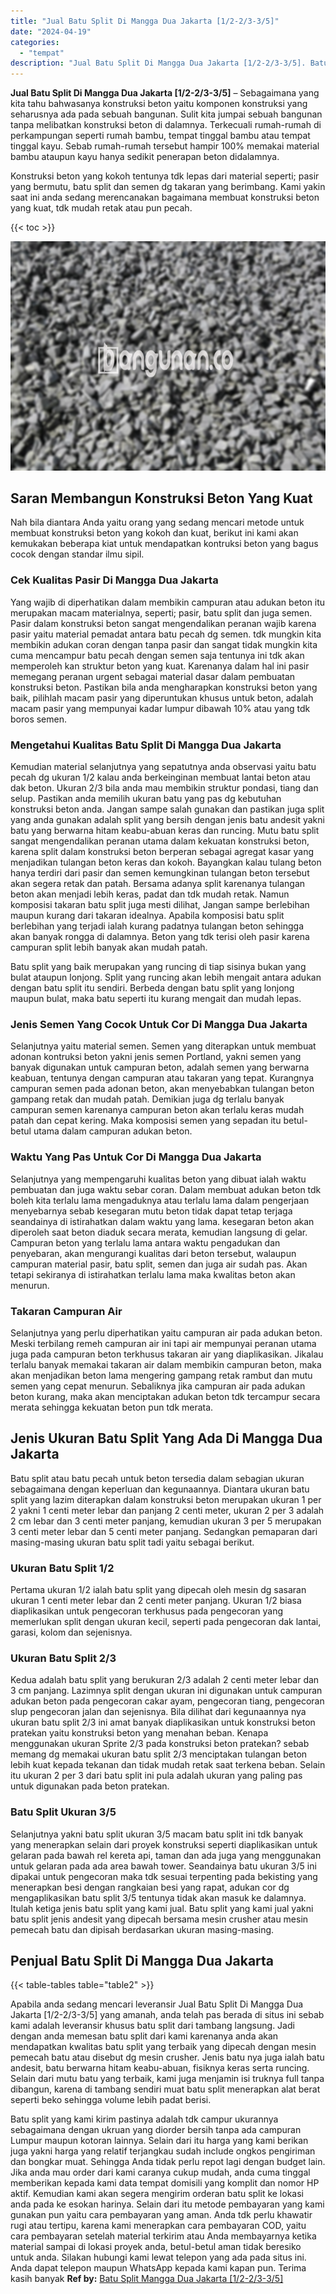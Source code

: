 ```yaml
---
title: "Jual Batu Split Di Mangga Dua Jakarta [1/2-2/3-3/5]"
date: "2024-04-19"
categories: 
  - "tempat"
description: "Jual Batu Split Di Mangga Dua Jakarta [1/2-2/3-3/5]. Batu split yang kami kirim pastinya adalah tdk campur ukurannya sebagaimana dengan ukruan yang diorder b..."
---
```


**Jual Batu Split Di Mangga Dua Jakarta \[1/2-2/3-3/5\]** – Sebagaimana yang kita tahu bahwasanya konstruksi beton yaitu komponen konstruksi yang seharusnya ada pada sebuah bangunan. Sulit kita jumpai sebuah bangunan tanpa melibatkan konstruksi beton di dalamnya. Terkecuali rumah-rumah di perkampungan seperti rumah bambu, tempat tinggal bambu atau tempat tinggal kayu. Sebab rumah-rumah tersebut hampir 100% memakai material bambu ataupun kayu hanya sedikit penerapan beton didalamnya.

Konstruksi beton yang kokoh tentunya tdk lepas dari material seperti; pasir yang bermutu, batu split dan semen dg takaran yang berimbang. Kami yakin saat ini anda sedang merencanakan bagaimana membuat konstruksi beton yang kuat, tdk mudah retak atau pun pecah.

{{< toc >}}

![Jual Batu Split Di Mangga Dua Jakarta [1/2-2/3-3/5]](/images/jual-batu-split-43.png)

## Saran Membangun Konstruksi Beton Yang Kuat

Nah bila diantara Anda yaitu orang yang sedang mencari metode untuk membuat konstruksi beton yang kokoh dan kuat, berikut ini kami akan kemukakan beberapa kiat untuk mendapatkan kontruksi beton yang bagus cocok dengan standar ilmu sipil.

### Cek Kualitas Pasir Di Mangga Dua Jakarta

Yang wajib di diperhatikan dalam membikin campuran atau adukan beton itu merupakan macam materialnya, seperti; pasir, batu split dan juga semen. Pasir dalam konstruksi beton sangat mengendalikan peranan wajib karena pasir yaitu material pemadat antara batu pecah dg semen. tdk mungkin kita membikin adukan coran dengan tanpa pasir dan sangat tidak mungkin kita cuma mencampur batu pecah dengan semen saja tentunya ini tdk akan memperoleh kan struktur beton yang kuat. Karenanya dalam hal ini pasir memegang peranan urgent sebagai material dasar dalam pembuatan konstruksi beton. Pastikan bila anda mengharapkan konstruksi beton yang baik, pilihlah macam pasir yang diperuntukan khusus untuk beton, adalah macam pasir yang mempunyai kadar lumpur dibawah 10% atau yang tdk boros semen.

### Mengetahui Kualitas Batu Split Di Mangga Dua Jakarta

Kemudian material selanjutnya yang sepatutnya anda observasi yaitu batu pecah dg ukuran 1/2 kalau anda berkeinginan membuat lantai beton atau dak beton. Ukuran 2/3 bila anda mau membikin struktur pondasi, tiang dan selup. Pastikan anda memilih ukuran batu yang pas dg kebutuhan konstruksi beton anda. Jangan sampe salah gunakan dan pastikan juga split yang anda gunakan adalah split yang bersih dengan jenis batu andesit yakni batu yang berwarna hitam keabu-abuan keras dan runcing. Mutu batu split sangat mengendalikan peranan utama dalam kekuatan konstruksi beton, karena split dalam konstruksi beton berperan sebagai agregat kasar yang menjadikan tulangan beton keras dan kokoh. Bayangkan kalau tulang beton hanya terdiri dari pasir dan semen kemungkinan tulangan beton tersebut akan segera retak dan patah. Bersama adanya split karenanya tulangan beton akan menjadi lebih keras, padat dan tdk mudah retak. Namun komposisi takaran batu split juga mesti dilihat, Jangan sampe berlebihan maupun kurang dari takaran idealnya. Apabila komposisi batu split berlebihan yang terjadi ialah kurang padatnya tulangan beton sehingga akan banyak rongga di dalamnya. Beton yang tdk terisi oleh pasir karena campuran split lebih banyak akan mudah patah.

Batu split yang baik merupakan yang runcing di tiap sisinya bukan yang bulat ataupun lonjong. Split yang runcing akan lebih mengait antara adukan dengan batu split itu sendiri. Berbeda dengan batu split yang lonjong maupun bulat, maka batu seperti itu kurang mengait dan mudah lepas.

### Jenis Semen Yang Cocok Untuk Cor Di Mangga Dua Jakarta

Selanjutnya yaitu material semen. Semen yang diterapkan untuk membuat adonan kontruksi beton yakni jenis semen Portland, yakni semen yang banyak digunakan untuk campuran beton, adalah semen yang berwarna keabuan, tentunya dengan campuran atau takaran yang tepat. Kurangnya campuran semen pada adonan beton, akan menyebabkan tulangan beton gampang retak dan mudah patah. Demikian juga dg terlalu banyak campuran semen karenanya campuran beton akan terlalu keras mudah patah dan cepat kering. Maka komposisi semen yang sepadan itu betul-betul utama dalam campuran adukan beton.

### Waktu Yang Pas Untuk Cor Di Mangga Dua Jakarta

Selanjutnya yang mempengaruhi kualitas beton yang dibuat ialah waktu pembuatan dan juga waktu sebar coran. Dalam membuat adukan beton tdk boleh kita terlalu lama mengaduknya atau terlalu lama dalam pengerjaan menyebarnya sebab kesegaran mutu beton tidak dapat tetap terjaga seandainya di istirahatkan dalam waktu yang lama. kesegaran beton akan diperoleh saat beton diaduk secara merata, kemudian langsung di gelar. Campuran beton yang terlalu lama antara waktu pengadukan dan penyebaran, akan mengurangi kualitas dari beton tersebut, walaupun campuran material pasir, batu split, semen dan juga air sudah pas. Akan tetapi sekiranya di istirahatkan terlalu lama maka kwalitas beton akan menurun.

### Takaran Campuran Air

Selanjutnya yang perlu diperhatikan yaitu campuran air pada adukan beton. Meski terbilang remeh campuran air ini tapi air mempunyai peranan utama juga pada campuran beton terkhusus takaran air yang diaplikasikan. Jikalau terlalu banyak memakai takaran air dalam membikin campuran beton, maka akan menjadikan beton lama mengering gampang retak rambut dan mutu semen yang cepat menurun. Sebaliknya jika campuran air pada adukan beton kurang, maka akan menciptakan adukan beton tdk tercampur secara merata sehingga kekuatan beton pun tdk merata.

## Jenis Ukuran Batu Split Yang Ada Di Mangga Dua Jakarta

Batu split atau batu pecah untuk beton tersedia dalam sebagian ukuran sebagaimana dengan keperluan dan kegunaannya. Diantara ukuran batu split yang lazim diterapkan dalam konstruksi beton merupakan ukuran 1 per 2 yakni 1 centi meter lebar dan panjang 2 centi meter, ukuran 2 per 3 adalah 2 cm lebar dan 3 centi meter panjang, kemudian ukuran 3 per 5 merupakan 3 centi meter lebar dan 5 centi meter panjang. Sedangkan pemaparan dari masing-masing ukuran batu split tadi yaitu sebagai berikut.

### Ukuran Batu Split 1/2

Pertama ukuran 1/2 ialah batu split yang dipecah oleh mesin dg sasaran ukuran 1 centi meter lebar dan 2 centi meter panjang. Ukuran 1/2 biasa diaplikasikan untuk pengecoran terkhusus pada pengecoran yang memerlukan split dengan ukuran kecil, seperti pada pengecoran dak lantai, garasi, kolom dan sejenisnya.

### Ukuran Batu Split 2/3

Kedua adalah batu split yang berukuran 2/3 adalah 2 centi meter lebar dan 3 cm panjang. Lazimnya split dengan ukuran ini digunakan untuk campuran adukan beton pada pengecoran cakar ayam, pengecoran tiang, pengecoran slup pengecoran jalan dan sejenisnya. Bila dilihat dari kegunaannya nya ukuran batu split 2/3 ini amat banyak diaplikasikan untuk konstruksi beton pratekan yaitu konstruksi beton yang menahan beban. Kenapa menggunakan ukuran Sprite 2/3 pada konstruksi beton pratekan? sebab memang dg memakai ukuran batu split 2/3 menciptakan tulangan beton lebih kuat kepada tekanan dan tidak mudah retak saat terkena beban. Selain itu ukuran 2 per 3 dari batu split ini pula adalah ukuran yang paling pas untuk digunakan pada beton pratekan.

### Batu Split Ukuran 3/5

Selanjutnya yakni batu split ukuran 3/5 macam batu split ini tdk banyak yang menerapkan selain dari proyek konstruksi seperti diaplikasikan untuk gelaran pada bawah rel kereta api, taman dan ada juga yang menggunakan untuk gelaran pada ada area bawah tower. Seandainya batu ukuran 3/5 ini dipakai untuk pengecoran maka tdk sesuai terpenting pada bekisting yang menerapkan besi dengan rangkaian besi yang rapat, adukan cor dg mengaplikasikan batu split 3/5 tentunya tidak akan masuk ke dalamnya. Itulah ketiga jenis batu split yang kami jual. Batu split yang kami jual yakni batu split jenis andesit yang dipecah bersama mesin crusher atau mesin pemecah batu dan dipisah berdasarkan ukuran masing-masing.

## Penjual Batu Split Di Mangga Dua Jakarta

{{< table-tables table="table2" >}}

Apabila anda sedang mencari leveransir Jual Batu Split Di Mangga Dua Jakarta \[1/2-2/3-3/5\] yang amanah, anda telah pas berada di situs ini sebab kami adalah leveransir khusus batu split dari tambang langsung. Jadi dengan anda memesan batu split dari kami karenanya anda akan mendapatkan kwalitas batu split yang terbaik yang dipecah dengan mesin pemecah batu atau disebut dg mesin crusher. Jenis batu nya juga ialah batu andesit, batu berwarna hitam keabu-abuan, fisiknya keras serta runcing. Selain dari mutu batu yang terbaik, kami juga menjamin isi truknya full tanpa dibangun, karena di tambang sendiri muat batu split menerapkan alat berat seperti beko sehingga volume lebih padat berisi.

Batu split yang kami kirim pastinya adalah tdk campur ukurannya sebagaimana dengan ukruan yang diorder bersih tanpa ada campuran Lumpur maupun kotoran lainnya. Selain dari itu harga yang kami berikan juga yakni harga yang relatif terjangkau sudah include ongkos pengiriman dan bongkar muat. Sehingga Anda tidak perlu repot lagi dengan budget lain. Jika anda mau order dari kami caranya cukup mudah, anda cuma tinggal memberikan kepada kami data tempat domisili yang komplit dan nomor HP aktif. Kemudian kami akan segera mengirim orderan batu split ke lokasi anda pada ke esokan harinya. Selain dari itu metode pembayaran yang kami gunakan pun yaitu cara pembayaran yang aman. Anda tdk perlu khawatir rugi atau tertipu, karena kami menerapkan cara pembayaran COD, yaitu cara pembayaran setelah material terkirim atau Anda membayarnya ketika material sampai di lokasi proyek anda, betul-betul aman tidak beresiko untuk anda. Silakan hubungi kami lewat telepon yang ada pada situs ini. Anda dapat telepon maupun WhatsApp kepada kami kapan pun. Terima kasih banyak
**Ref by:** [Batu Split Mangga Dua Jakarta [1/2-2/3-3/5]](https://id.wikipedia.org/wiki/Batu)
